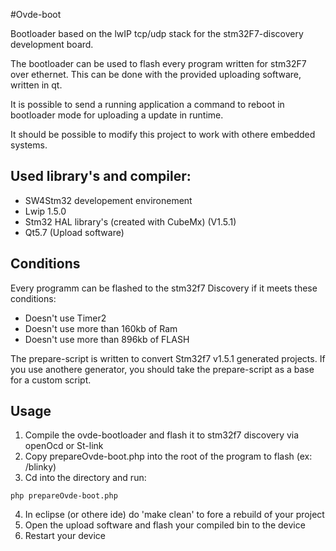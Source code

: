 #Ovde-boot

Bootloader based on the lwIP tcp/udp stack for the stm32F7-discovery development board.

The bootloader can be used to flash every program written for stm32F7 over ethernet.
This can be done with the provided uploading software, written in qt.

It is possible to send a running application a command to reboot in bootloader mode for uploading a update in runtime.

It should be possible to modify this project to work with othere embedded systems.

## Used library's and compiler:

- SW4Stm32 developement environement
- Lwip 1.5.0
- Stm32 HAL library's (created with CubeMx) (V1.5.1)
- Qt5.7 (Upload software)

## Conditions
Every programm can be flashed to the stm32f7 Discovery if it meets these conditions:
- Doesn't use Timer2
- Doesn't use more than 160kb of Ram
- Doesn't use more than 896kb of FLASH

The prepare-script is written to convert Stm32f7 v1.5.1 generated projects.
If you use anothere generator, you should take the prepare-script as a base for a custom script.

## Usage

1. Compile the ovde-bootloader and flash it to stm32f7 discovery via openOcd or St-link
2. Copy prepareOvde-boot.php into the root of the program to flash (ex: /blinky)
3. Cd into the directory and run:
```
php prepareOvde-boot.php
```
4. In eclipse (or othere ide) do 'make clean' to fore a rebuild of your project
5. Open the upload software and flash your compiled bin to the device
6. Restart your device
